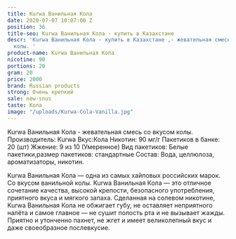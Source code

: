 ```yaml
---
title: Kurwa Ванильная Кола
date: 2020-07-07 10:07:00 Z
position: 36
title-seo: Kurwa Ванильная Кола - купить в Казахстане
descr: 'Kurwa Ванильная Кола - купить в Казахстане ,- жевательная смесь со вкусом
  колы. '
product-name: Kurwa Ванильная Кола
nicotine: 90
portions: 20
gram: 20
price: 2000
brand: Russian products
strong: Очень крепкий
sale: new-snus
taste: Кола
image: "/uploads/Kurwa-Cola-Vanilla.jpg"
---
```


Kurwa Ванильная Кола - жевательная смесь со вкусом колы. 
Производитель: Kurwa 
Вкус:Кола
Никотин: 90 мг/г 
Пакетиков в банке: 20 (шт) 
Жжение: 9 из 10 (Умеренное) 
Вид пакетиков: Белые пакетики,размер пакетиков: стандартные 
Состав: Вода, целлюлоза, ароматизаторы, никотин.

Kurwa Ванильная Кола — одна из самых хайповых российских марок. Со вкусом ванильной колы.
Kurwa Ванильная Кола — это отличное сочетание качества, высокой крепости, безопасного употребления, приятного вкуса и мягкого запаха. 
Сделанная на солевом никотине, Kurwa Ванильная Кола не обжигает губу, не оставляет неприятного налёта и самое главное — не сушит полость рта и не вызывает жажды.
Приятно и утонченно пахнет, не жгет и имеет великолепный вкус и даже своеобразное послевкусие.